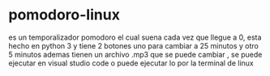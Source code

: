 # pomodoro-linux
es un temporalizador  pomodoro el cual suena cada vez que llegue a 0, esta hecho en python 3   y tiene 2 botones uno para cambiar a 25 minutos y otro 5 minutos  ademas tienen un archivo .mp3 que se puede  cambiar , se puede ejecutar en visual studio code o puede ejecutar lo por la terminal  de linux
